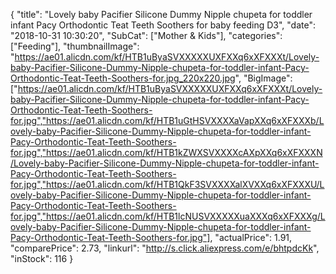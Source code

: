 {
	"title": "Lovely baby Pacifier Silicone Dummy Nipple chupeta for toddler infant Pacy Orthodontic Teat Teeth Soothers for baby feeding D3",
	"date": "2018-10-31 10:30:20",
	"SubCat": ["Mother & Kids"],
	"categories": ["Feeding"],
	"thumbnailImage": "https://ae01.alicdn.com/kf/HTB1uByaSVXXXXXUXFXXq6xXFXXXt/Lovely-baby-Pacifier-Silicone-Dummy-Nipple-chupeta-for-toddler-infant-Pacy-Orthodontic-Teat-Teeth-Soothers-for.jpg_220x220.jpg",
	"BigImage": ["https://ae01.alicdn.com/kf/HTB1uByaSVXXXXXUXFXXq6xXFXXXt/Lovely-baby-Pacifier-Silicone-Dummy-Nipple-chupeta-for-toddler-infant-Pacy-Orthodontic-Teat-Teeth-Soothers-for.jpg","https://ae01.alicdn.com/kf/HTB1uGtHSVXXXXaVapXXq6xXFXXXb/Lovely-baby-Pacifier-Silicone-Dummy-Nipple-chupeta-for-toddler-infant-Pacy-Orthodontic-Teat-Teeth-Soothers-for.jpg","https://ae01.alicdn.com/kf/HTB1kZWXSVXXXXcAXpXXq6xXFXXXN/Lovely-baby-Pacifier-Silicone-Dummy-Nipple-chupeta-for-toddler-infant-Pacy-Orthodontic-Teat-Teeth-Soothers-for.jpg","https://ae01.alicdn.com/kf/HTB1QkF3SVXXXXalXVXXq6xXFXXXU/Lovely-baby-Pacifier-Silicone-Dummy-Nipple-chupeta-for-toddler-infant-Pacy-Orthodontic-Teat-Teeth-Soothers-for.jpg","https://ae01.alicdn.com/kf/HTB1lcNUSVXXXXXuaXXXq6xXFXXXg/Lovely-baby-Pacifier-Silicone-Dummy-Nipple-chupeta-for-toddler-infant-Pacy-Orthodontic-Teat-Teeth-Soothers-for.jpg"],
	"actualPrice": 1.91,
	"comparePrice": 2.73,
	"linkurl": "http://s.click.aliexpress.com/e/bhtpdcKk",
	"inStock": 116
}
